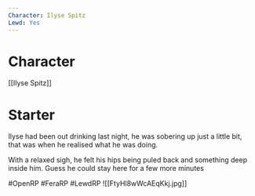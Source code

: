 ```yaml
---
Character: Ilyse Spitz
Lewd: Yes
---
```

# Character
[[Ilyse Spitz]]

# Starter
Ilyse had been out drinking last night, he was sobering up just a little bit, that was when he realised what he was doing.

With a relaxed sigh, he felt his hips being puled back and something deep inside him. Guess he could stay here for a few more minutes

#OpenRP #FeraRP #LewdRP
![[FtyHl8wWcAEqKkj.jpg]]